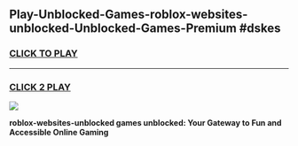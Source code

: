 
## Play-Unblocked-Games-roblox-websites-unblocked-Unblocked-Games-Premium #dskes
<h3>
<a href="https://premium.freeplayer.one?title=roblox-websites-unblocked&ref=12M">CLICK TO PLAY</a></h3>
<hr>

<h3>
<a href="https://premium.freeplayer.one?title=roblox-websites-unblocked&ref=12M">CLICK 2 PLAY</a>
  
</h3>

<a href="https://premium.freeplayer.one?title=roblox-websites-unblocked&ref=12M"><img src="https://clearcache.store/games.png"></a>


**roblox-websites-unblocked games unblocked: Your Gateway to Fun and Accessible Online Gaming**
